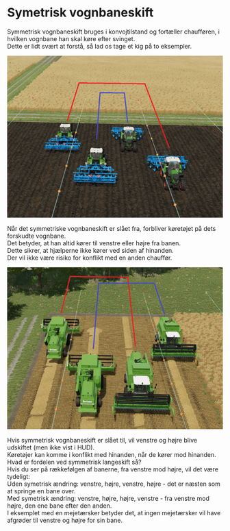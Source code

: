 # Symetrisk vognbaneskift
  
Symmetrisk vognbaneskift bruges i konvojtilstand og fortæller chaufføren, i hvilken vognbane han skal køre efter svinget.  
Dette er lidt svært at forstå, så lad os tage et kig på to eksempler.

![Image](../assets/images/regularchange_0_0_1020_765.png)

  
Når det symmetriske vognbaneskift er slået fra, forbliver køretøjet på dets forskudte vognbane.  
Det betyder, at han altid kører til venstre eller højre fra banen.  
Dette sikrer, at hjælperne ikke kører ved siden af ​​hinanden.  
Der vil ikke være risiko for konflikt med en anden chauffør.  


![Image](../assets/images/symetricchange_0_0_1020_765.png)

  
Hvis symmetrisk vognbaneskift er slået til, vil venstre og højre blive udskiftet (men ikke vist i HUD).  
Køretøjer kan komme i konflikt med hinanden, når de kører mod hinanden.  
Hvad er fordelen ved symmetrisk langeskift så?  
Hvis du ser på rækkefølgen af ​​banerne, fra venstre mod højre, vil det være tydeligt:  
Uden symetrisk ændring: venstre, højre, venstre, højre - det er næsten som at springe en bane over.  
Med symetrisk ændring: venstre, højre, højre, venstre - fra venstre mod højre, den ene bane efter den anden.  
I eksemplet med en mejetærsker betyder det, at ingen mejetærsker vil have afgrøder til venstre og højre for sin bane.

